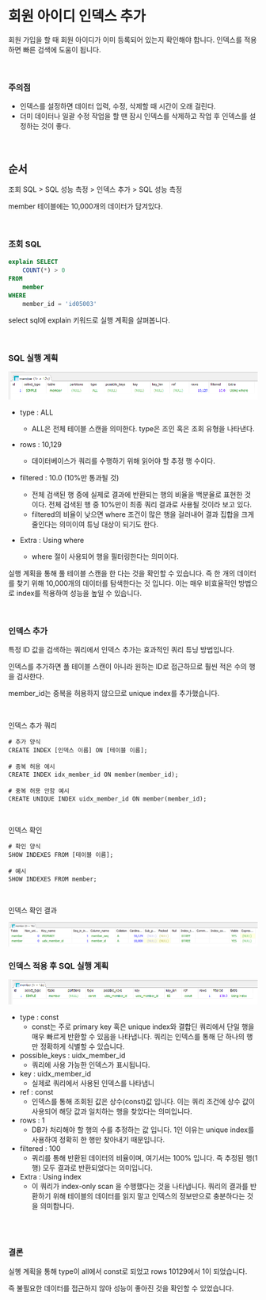 # 회원 아이디 인덱스 추가

회원 가입을 할 때 회원 아이디가 이미 등록되어 있는지 확인해야 합니다. 인덱스를 적용하면 빠른 검색에 도움이 됩니다. 

<br>

### 주의점

* 인덱스를 설정하면 데이터 입력, 수정, 삭제할 때 시간이 오래 걸린다. 
* 더미 데이터나 일괄 수정 작업을 할 땐 잠시 인덱스를 삭제하고 작업 후 인덱스를 설정하는 것이 좋다. 

<br>

## 순서

조회 SQL > SQL 성능 측정 > 인덱스 추가 > SQL 성능 측정 

member 테이블에는 10,000개의 데이터가 담겨있다. 

<br>

### 조회  SQL 

```sql
explain SELECT 
	COUNT(*) > 0
FROM
	member
WHERE
	member_id = 'id05003'
```

select sql에 explain 키워드로 실행 계획을 살펴봅니다. 

<br>

### SQL 실행 계획 

<img src="./images/실행계획.png">

* type : ALL  
  * ALL은 전체 테이블 스캔을 의미한다. type은 조인 혹은 조회 유형을 나타낸다.
* rows : 10,129
  * 데이터베이스가 쿼리를 수행하기 위해 읽어야 할 추정 행 수이다.
* filtered : 10.0 (10%만 통과될 것)
  * 전체 검색된 행 중에 실제로 결과에 반환되는 행의 비율을 백분율로 표현한 것 이다. 전체 검색된 행 중 10%만이 최종 쿼리 결과로 사용될 것이라 보고 있다.
  * filtered의 비율이 낮으면 where 조건이 많은 행을 걸러내어 결과 집합을 크게 줄인다는 의미이여 튜닝 대상이 되기도 한다.

* Extra : Using where
  * where 절이 사용되어 행을 필터링한다는 의미이다.



실행 계획을 통해 풀 테이블 스캔을 한 다는 것을 확인할 수 있습니다. 즉 한 개의 데이터를 찾기 위해 10,000개의 데이터를 탐색한다는 것 입니다. 이는 매우 비효율적인 방법으로 index를 적용하여 성능을 높일 수 있습니다. 



<br>

### 인덱스 추가

특정 ID 값을 검색하는 쿼리에서 인덱스 추가는 효과적인 쿼리 튜닝 방법입니다. 

인덱스를 추가하면 풀 테이블 스캔이 아니라 원하는 ID로 접근하므로 훨씬 적은 수의 행을 검사한다. 

member_id는 중복을 허용하지 않으므로 unique index를 추가했습니다. 

<br>

인덱스 추가 쿼리 

```
# 추가 양식
CREATE INDEX [인덱스 이름] ON [테이블 이름]; 

# 중복 허용 에시
CREATE INDEX idx_member_id ON member(member_id); 

# 중복 허용 안함 예시
CREATE UNIQUE INDEX uidx_member_id ON member(member_id); 
```

<br>

인덱스 확인

```
# 확인 양식
SHOW INDEXES FROM [테이블 이름]; 

# 예시
SHOW INDEXES FROM member; 
```

<br>

인덱스 확인 결과

<img src="./images/인덱스 확인.png">





<br>

### 인덱스 적용 후  SQL 실행 계획

<img src="./images/인덱스추가후실행계획.png">



* type : const 
  * const는 주로 primary key 혹은 unique index와 결합딘 쿼리에서 단일 행을 매우 빠르게 반환할 수 있음을 나타냅니다. 쿼리는 인덱스를 통해 단 하나의 행만 정확하게 식별할 수 있습니다. 
* possible_keys : uidx_member_id
  * 쿼리에 사용 가능한 인덱스가 표시됩니다. 
* key : uidx_member_id
  * 실제로 쿼리에서 사용된 인덱스를 나타냅니
* ref : const
  * 인덱스를 통해 조회된 값은 상수(const)값 입니다. 이는 쿼리 조건에 상수 값이 사용되어 해당 값과 일치하는 행을 찾았다는 의미입니다. 
* rows : 1 
  * DB가 처리해야 할 행의 수를 추정하는 값 입니다. 1인 이유는 unique index를 사용하여 정확히 한 행만 찾아내기 때문입니다. 
* filtered : 100 
  * 쿼리를 통해 반환된 데이터의 비율이며, 여기서는 100% 입니다. 즉 추정된 행(1행) 모두 결과로 반환되었다는 의미입니다. 
* Extra : Using index 
  * 이 쿼리가 index-only scan 을 수행했다는 것을 나타냅니다. 쿼리의 결과를 반환하기 위해 테이블의 데이터를 읽지 말고 인덱스의 정보만으로 충분하다는 것을 의미합니다. 

<br>

<br>

### 결론

실혱 계획을 통해 type이 all에서 const로 되었고 rows 10129에서 1이 되었습니다. 

즉 불필요한 데이터를 접근하지 않아 성능이 좋아진 것을 확인할 수 있었습니다. 












